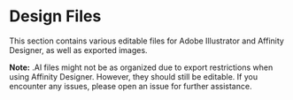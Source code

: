 # Design Files
This section contains various editable files for Adobe Illustrator and Affinity Designer, as well as exported images.

**Note:** .AI files might not be as organized due to export restrictions when using Affinity Designer. However, they should still be editable. If you encounter any issues, please open an issue for further assistance.
